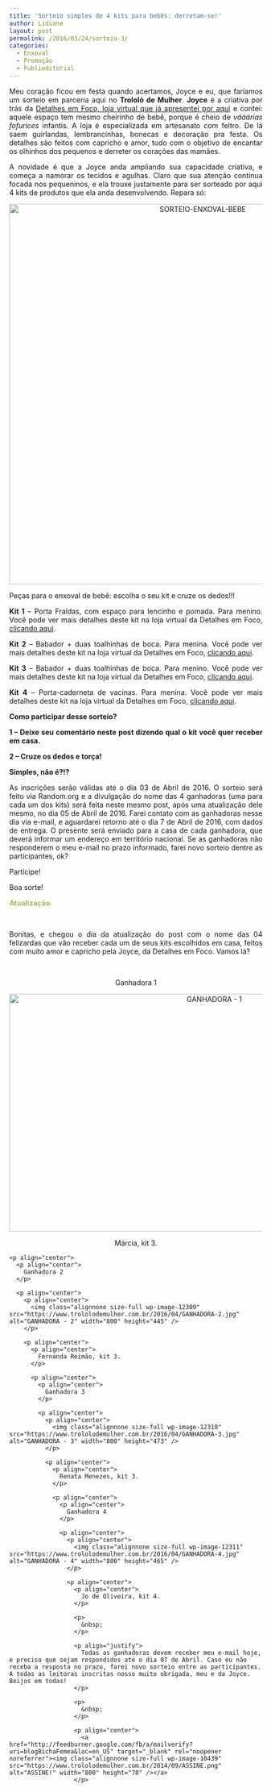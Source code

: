```yaml
---
title: 'Sorteio simples de 4 kits para bebês: derretam-se!'
author: Lidiane
layout: post
permalink: /2016/03/24/sorteio-3/
categories:
  - Enxoval
  - Promoção
  - Publieditorial
---
```

<p style="text-align: justify;" align="justify">
  Meu coração ficou em festa quando acertamos, Joyce e eu, que faríamos um sorteio em parceria aqui no <strong>Trololó de Mulher</strong>. <strong>Joyce</strong> é a criativa por trás da <a href="http://www.trololodemulher.com.br/2016/01/19/detalhes-em-foco/" target="_blank" rel="noopener noreferrer">Detalhes em Foco, loja virtual que já apresentei por aqui</a> e contei: aquele espaço tem mesmo cheirinho de bebê, porque é cheio de <em>vááárias fofurices</em> infantis. A loja é especializada em artesanato com feltro. De lá saem guirlandas, lembrancinhas, bonecas e decoração pra festa. Os detalhes são feitos com capricho e amor, tudo com o objetivo de encantar os olhinhos dos pequenos e derreter os corações das mamães.
</p>

<p style="text-align: justify;" align="justify">
  A novidade é que a Joyce anda ampliando sua capacidade criativa, e começa a namorar os tecidos e agulhas. Claro que sua atenção continua focada nos pequeninos, e ela trouxe justamente para ser sorteado por aqui 4 kits de produtos que ela anda desenvolvendo. Repara só:
</p>

<p align="center">
  <img class="alignnone size-full wp-image-12186" src="https://www.trololodemulher.com.br/2016/03/SORTEIO-ENXOVAL-BEBE.jpg" alt="SORTEIO-ENXOVAL-BEBE" width="754" height="755" />
</p>

<p style="text-align: justify;" align="justify">
  Peças para o enxoval de bebê: escolha o seu kit e cruze os dedos!!!
</p>

<p style="text-align: justify;" align="justify">
  <strong>Kit 1</strong> &#8211; Porta Fraldas, com espaço para lencinho e pomada. Para menino. Você pode ver mais detalhes deste kit na loja virtual da Detalhes em Foco, <a href="http://www.elo7.com.br/porta-fralda/dp/622490#fatc=1&df=d&uso=d&fvip=1" target="_blank" rel="noopener noreferrer">clicando aqui</a>.
</p>

<p style="text-align: justify;" align="justify">
  <strong>Kit 2</strong> – Babador + duas toalhinhas de boca. Para menina. Você pode ver mais detalhes deste kit na loja virtual da Detalhes em Foco, <a href="http://www.elo7.com.br/kit-babador-2-toalinhas-de-boca/dp/62242C" target="_blank" rel="noopener noreferrer">clicando aqui</a>.
</p>

<p style="text-align: justify;" align="justify">
  <strong>Kit 3</strong> – Babador + duas toalhinhas de boca. Para menino. Você pode ver mais detalhes deste kit na loja virtual da Detalhes em Foco, <a href="http://www.elo7.com.br/kit-babador-2-toalinhas-de-boca/dp/6223DB" target="_blank" rel="noopener noreferrer">clicando aqui</a>.
</p>

<p style="text-align: justify;" align="justify">
  <strong>Kit 4</strong> – Porta-caderneta de vacinas. Para menina. Você pode ver mais detalhes deste kit na loja virtual da Detalhes em Foco, <a href="http://www.elo7.com.br/porta-caderneta-de-vacinas/dp/6938C9" target="_blank" rel="noopener noreferrer">clicando aqui</a>.
</p>

<p style="text-align: justify;">
  <strong>Como participar desse sorteio?</strong>
</p>

<p style="text-align: justify;">
  <strong>1 – Deixe seu comentário neste post dizendo qual o kit você quer receber em casa.</strong>
</p>

<p style="text-align: justify;">
  <strong>2 – Cruze os dedos e torça!</strong>
</p>

<p style="text-align: justify;">
  <strong>Simples, não é?!?</strong>
</p>

<p style="text-align: justify;">
  As inscrições serão válidas até o dia 03 de Abril de 2016. O sorteio será feito via Random.org e a divulgação do nome das 4 ganhadoras (uma para cada um dos kits) será feita neste mesmo post, após uma atualização dele mesmo, no dia 05 de Abril de 2016. Farei contato com as ganhadoras nesse dia via e-mail, e aguardarei retorno até o dia 7 de Abril de 2016, com dados de entrega. O presente será enviado para a casa de cada ganhadora, que deverá informar um endereço em território nacional. Se as ganhadoras não responderem o meu e-mail no prazo informado, farei novo sorteio dentre as participantes, ok?
</p>

Participe!

Boa sorte!

**<span style="color: #9bbb59;">Atualização:</span>**

&nbsp;

<p align="justify">
  Bonitas, e chegou o dia da atualização do post com o nome das 04 felizardas que vão receber cada um de seus kits escolhidos em casa, feitos com muito amor e capricho pela Joyce, da Detalhes em Foco. Vamos lá?
</p>

&nbsp;

<p align="center">
  Ganhadora 1
</p>

<p align="center">
  <p align="center">
    <img class="alignnone size-full wp-image-12308" src="https://www.trololodemulher.com.br/2016/04/GANHADORA-1.jpg" alt="GANHADORA - 1" width="800" height="472" />
  </p>
  
  <p align="center">
    <p align="center">
      Márcia, kit 3.
    </p>
    
    <p align="center">
      <p align="center">
        Ganhadora 2
      </p>
      
      <p align="center">
        <p align="center">
          <img class="alignnone size-full wp-image-12309" src="https://www.trololodemulher.com.br/2016/04/GANHADORA-2.jpg" alt="GANHADORA - 2" width="800" height="445" />
        </p>
        
        <p align="center">
          <p align="center">
            Fernanda Reimão, kit 3.
          </p>
          
          <p align="center">
            <p align="center">
              Ganhadora 3
            </p>
            
            <p align="center">
              <p align="center">
                <img class="alignnone size-full wp-image-12310" src="https://www.trololodemulher.com.br/2016/04/GANHADORA-3.jpg" alt="GANHADORA - 3" width="800" height="473" />
              </p>
              
              <p align="center">
                <p align="center">
                  Renata Menezes, kit 3.
                </p>
                
                <p align="center">
                  <p align="center">
                    Ganhadora 4
                  </p>
                  
                  <p align="center">
                    <p align="center">
                      <img class="alignnone size-full wp-image-12311" src="https://www.trololodemulher.com.br/2016/04/GANHADORA-4.jpg" alt="GANHADORA - 4" width="800" height="465" />
                    </p>
                    
                    <p align="center">
                      <p align="center">
                        Jo de Oliveira, kit 4.
                      </p>
                      
                      <p>
                        &nbsp;
                      </p>
                      
                      <p align="justify">
                        Todas as ganhadoras devem receber meu e-mail hoje, e preciso que sejam respondidos até o dia 07 de Abril. Caso eu não receba a resposta no prazo, farei novo sorteio entre as participantes. A todas as leitoras inscritas nosso muito obrigada, meu e da Joyce. Beijos em todas!
                      </p>
                      
                      <p>
                        &nbsp;
                      </p>
                      
                      <p align="center">
                        <a href="http://feedburner.google.com/fb/a/mailverify?uri=blogBichaFemea&loc=en_US" target="_blank" rel="noopener noreferrer"><img class="alignnone size-full wp-image-10439" src="https://www.trololodemulher.com.br/2014/09/ASSINE.png" alt="ASSINE!" width="800" height="78" /></a>
                      </p>